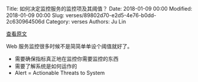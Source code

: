Title: 如何决定监控服务的监控项及其阈值？
Date: 2018-01-09 00:00
Modified: 2018-01-09 00:00
Slug: verses/89802d70-e2d5-4e76-b0dd-2c630964506d
Category: verses
Authors: Ju Lin

[查看原文](https://blog.appoptics.com/no-need-alarmed-crafting-effective-alert-strategy/)

Web 服务监控很多时候不是简简单单设个阈值就好了。

* 需要确保指标真正地在监控你需要监控的东西
* 需要了解系统是如何运作的
* Alert = Actionable Threats to System

